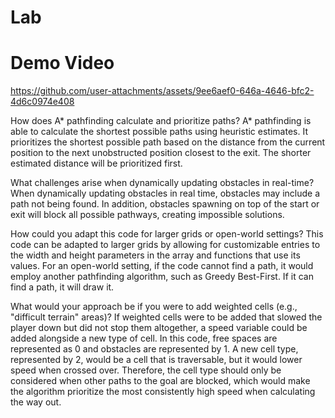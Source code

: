 # Lab
# Demo Video

https://github.com/user-attachments/assets/9ee6aef0-646a-4646-bfc2-4d6c0974e408

How does A* pathfinding calculate and prioritize paths?
A* pathfinding is able to calculate the shortest possible paths using heuristic estimates. It prioritizes the shortest possible path based on the distance from the current position to the next unobstructed position closest to the exit. The shorter estimated distance will be prioritized first.

What challenges arise when dynamically updating obstacles in real-time?
When dynamically updating obstacles in real time, obstacles may include a path not being found. In addition, obstacles spawning on top of the start or exit will block all possible pathways, creating impossible solutions.

How could you adapt this code for larger grids or open-world settings?
This code can be adapted to larger grids by allowing for customizable entries to the width and height parameters in the array and functions that use its values. For an open-world setting, if the code cannot find a path, it would employ another pathfinding algorithm, such as Greedy Best-First. If it can find a path, it will draw it.

What would your approach be if you were to add weighted cells (e.g., "difficult terrain" areas)?
If weighted cells were to be added that slowed the player down but did not stop them altogether, a speed variable could be added alongside a new type of cell. In this code, free spaces are represented as 0 and obstacles are represented by 1. A new cell type, represented by 2, would be a cell that is traversable, but it would lower speed when crossed over. Therefore, the cell type should only be considered when other paths to the goal are blocked, which would make the algorithm prioritize the most consistently high speed when calculating the way out.
